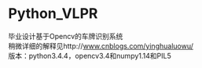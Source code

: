 # Python_VLPR
毕业设计基于Opencv的车牌识别系统
<br>稍微详细的解释见http://www.cnblogs.com/yinghualuowu/
<br>版本：python3.4.4，opencv3.4和numpy1.14和PIL5
